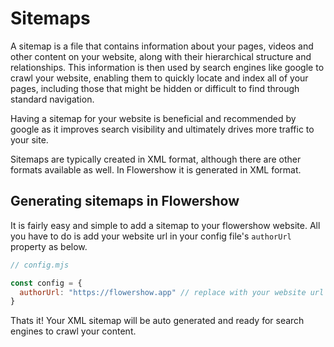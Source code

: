 # Sitemaps

A sitemap is a file that contains information about your pages, videos and other content on your website, along with their hierarchical structure and relationships. This information is then used by search engines like google to crawl your website, enabling them to quickly locate and index all of your pages, including those that might be hidden or difficult to find through standard navigation.

Having a sitemap for your website is beneficial and recommended by google as it improves search visibility and ultimately drives more traffic to your site.

Sitemaps are typically created in XML format, although there are other formats available as well. In Flowershow it is generated in XML format.

## Generating sitemaps in Flowershow

It is fairly easy and simple to add a sitemap to your flowershow website. All you have to do is add your website url in your config file's `authorUrl` property as below.

```js
// config.mjs

const config = {
  authorUrl: "https://flowershow.app" // replace with your website url here.
}
```

Thats it! Your XML sitemap will be auto generated and ready for search engines to crawl your content.
